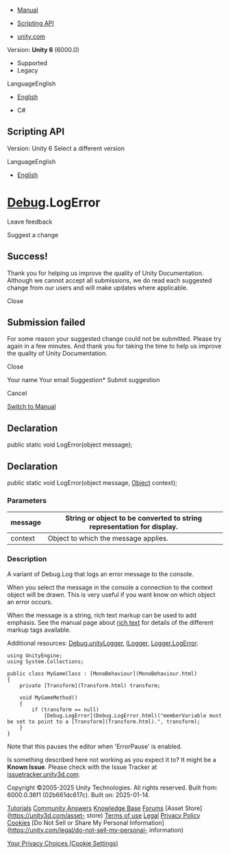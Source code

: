 [ ]()

  * [Manual](../Manual/index.html)
  * [Scripting API](../ScriptReference/index.html)

  * [unity.com](https://unity.com/)

Version: **Unity 6** (6000.0)

  * Supported
  * Legacy

LanguageEnglish

  * [English]()

  * C#

[ ](https://docs.unity3d.com)

## Scripting API

Version: Unity 6 Select a different version

LanguageEnglish

  * [English]()

#  [Debug](Debug.html).LogError

Leave feedback

Suggest a change

## Success!

Thank you for helping us improve the quality of Unity Documentation. Although
we cannot accept all submissions, we do read each suggested change from our
users and will make updates where applicable.

Close

## Submission failed

For some reason your suggested change could not be submitted. Please <a>try
again</a> in a few minutes. And thank you for taking the time to help us
improve the quality of Unity Documentation.

Close

Your name Your email Suggestion* Submit suggestion

Cancel

[Switch to Manual](../Manual/class-Debug.html "Go to Debug Component in the
Manual")

## Declaration

public static void LogError(object message);

## Declaration

public static void LogError(object message, [Object](Object.html) context);

### Parameters

message | String or object to be converted to string representation for display.  
---|---  
context | Object to which the message applies.  
  
### Description

A variant of Debug.Log that logs an error message to the console.

When you select the message in the console a connection to the context object
will be drawn. This is very useful if you want know on which object an error
occurs.  
  
When the message is a string, rich text markup can be used to add emphasis.
See the manual page about [rich text](../Manual/StyledText.html) for details
of the different markup tags available.  
  
Additional resources: [Debug.unityLogger](Debug-unityLogger.html),
[ILogger](ILogger.html), [Logger.LogError](Logger.LogError.html).

    
    
    using UnityEngine;
    using System.Collections;  
      
    public class MyGameClass : [MonoBehaviour](MonoBehaviour.html)
    {
        private [Transform](Transform.html) transform;  
      
        void MyGameMethod()
        {
            if (transform == null)
                [Debug.LogError](Debug.LogError.html)("memberVariable must be set to point to a [Transform](Transform.html).", transform);
        }
    }
    

Note that this pauses the editor when 'ErrorPause' is enabled.

Is something described here not working as you expect it to? It might be a
**Known Issue**. Please check with the Issue Tracker at
[issuetracker.unity3d.com](https://issuetracker.unity3d.com).

Copyright ©2005-2025 Unity Technologies. All rights reserved. Built from:
6000.0.36f1 (02b661dc617c). Built on: 2025-01-14.

[Tutorials](https://unity3d.com/learn) [Community
Answers](https://answers.unity3d.com) [Knowledge
Base](https://support.unity3d.com/hc/en-us)
[Forums](https://forum.unity3d.com) [Asset Store](https://unity3d.com/asset-
store) [Terms of use](https://docs.unity3d.com/Manual/TermsOfUse.html)
[Legal](https://unity.com/legal) [Privacy
Policy](https://unity.com/legal/privacy-policy)
[Cookies](https://unity.com/legal/cookie-policy) [Do Not Sell or Share My
Personal Information](https://unity.com/legal/do-not-sell-my-personal-
information)

[Your Privacy Choices (Cookie Settings)](javascript:void\(0\);)

